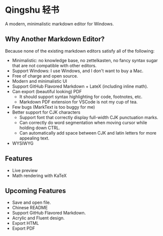 # Qingshu 轻书

A modern, minimalistic markdown editor for Windows.

## Why Another Markdown Editor?

Because none of the existing markdown editors satisfy all of the following:

- Minimalistic: no knowledge base, no zettelkasten, no fancy syntax sugar that are not compatible with other editors.
- Support Windows: I use Windows, and I don't want to buy a Mac.
- Free of charge and open source.
- Modern and minimalistic UI
- Support GitHub Flavored Markdown + LateX (including inline math).
- Can export (beautiful looking) PDF
  - It should support syntax highlighting for code, footnotes, etc.
  - Markdown PDF extension for VSCode is not my cup of tea.
- Few bugs (MarkText is too buggy for me)
- Better support for CJK characters
  - Support font that correctly display full-width CJK punctuation marks.
  - Can correctly do word segmentation when moving cursor while holding down CTRL.
  - Can automatically add space between CJK and latin letters for more appealing text.
- WYSIWYG

## Features

- Live preview
- Math rendering with KaTeX

## Upcoming Features

- Save and open file.
- Chinese README
- Support GitHub Flavored Markdown.
- Acrylic and Fluent design.
- Export HTML
- Export PDF

